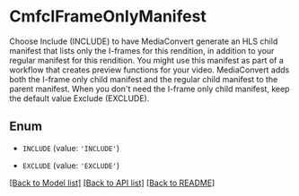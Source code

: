 # CmfcIFrameOnlyManifest

Choose Include (INCLUDE) to have MediaConvert generate an HLS child manifest that lists only the I-frames for this rendition, in addition to your regular manifest for this rendition. You might use this manifest as part of a workflow that creates preview functions for your video. MediaConvert adds both the I-frame only child manifest and the regular child manifest to the parent manifest. When you don't need the I-frame only child manifest, keep the default value Exclude (EXCLUDE).

## Enum

* `INCLUDE` (value: `'INCLUDE'`)

* `EXCLUDE` (value: `'EXCLUDE'`)

[[Back to Model list]](../README.md#documentation-for-models) [[Back to API list]](../README.md#documentation-for-api-endpoints) [[Back to README]](../README.md)


